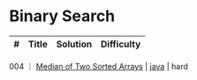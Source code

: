 # Binary Search

| \#  | Title | Solution | Difficulty |
| --- | ----- | -------- | ---------- |

004 ｜ [Median of Two Sorted Arrays](https://leetcode.com/problems/median-of-two-sorted-arrays/) | [java](/solution_java/004_Median_of_Two_Sorted_Arrays.java) | hard
